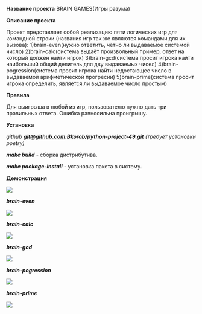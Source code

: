 **Название проекта**
BRAIN GAMES(Игры разума)

**Описание проекта**


Проект представляет собой реализацию пяти логических игр для командной строки
(названия игр так же являются командами для их вызова):
1)brain-even(нужно ответить, чётно ли выдаваемое системой число)
2)brain-calc(система выдаёт произвольный пример, ответ на который должен найти игрок)
3)brain-gcd(система просит игрока найти наибольший общий делитель для дву выдаваемых чисел)
4)brain-pogression(система просит игрока найти недостающее число в выдаваемой арифметической прогресии)
5)brain-prime(система просит игрока определить, является ли выдаваемое число простым)

**Правила**


Для выигрыша в любой из игр, пользователю нужно дать три правильных ответа. Ошибка равносильна проигрышу.

**Установка**


*github*
***git@github.com:Bkorob/python-project-49.git***
*(требует установки poetry)*

***make build*** - сборка дистрибутива.

***make package-install*** - установка пакета в систему.

**Демонстрация**

<a href="https://codeclimate.com/github/Bkorob/python-project-49/maintainability"><img src="https://api.codeclimate.com/v1/badges/eee06181155c8e14ef34/maintainability" /></a>

***brain-even***

<a href="https://asciinema.org/a/BTLr9prFaLIaEI8uZcq5xl6yb" target="_blank"><img src="https://asciinema.org/a/BTLr9prFaLIaEI8uZcq5xl6yb.svg" /></a>

***brain-calc***

<a href="https://asciinema.org/a/WrDnG9eUG3uv1QSKED73ROFBI" target="_blank"><img src="https://asciinema.org/a/WrDnG9eUG3uv1QSKED73ROFBI.svg" /></a>

***brain-gcd***

<a href="https://asciinema.org/a/xTN75uEvoAisHsuRh0vyj0OSp" target="_blank"><img src="https://asciinema.org/a/xTN75uEvoAisHsuRh0vyj0OSp.svg" /></a>

***brain-pogression***

<a href="https://asciinema.org/a/ZcDxZQmI1osBdl8nxRrnIVzob" target="_blank"><img src="https://asciinema.org/a/ZcDxZQmI1osBdl8nxRrnIVzob.svg" /></a>

***brain-prime***

<a href="https://asciinema.org/a/bsIXRvsxbKLgTstcd5HuAPpuZ" target="_blank"><img src="https://asciinema.org/a/bsIXRvsxbKLgTstcd5HuAPpuZ.svg" /></a>
